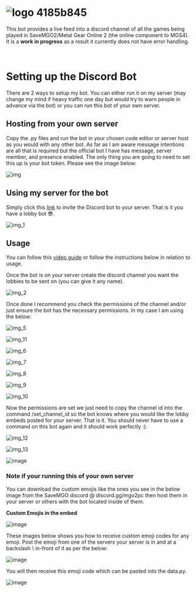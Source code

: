 
# ![logo 4185b845](https://github.com/Dormant-Hero/SaveMGOLobbyBot/assets/79374258/11f754cb-aa63-4e83-adc5-6d780e334e11)

This bot provides a live feed into a discord channel of all the games being played in SaveMGO2/Metal Gear Online 2 (the online component to MGS4). It is a **work in progress** as a result it currently does not have error handling.

<br>

# Setting up the Discord Bot

There are 2 ways to setup my bot. You can either run it on my server (may change my mind if heavy traffic one day but would try to warn people in advance via the bot) or you can run this bot of your own server.

## Hosting from your own server

Copy the .py files and run the bot in your chosen code editor or server host as you would with any other bot. As far as I am aware message intentions are all that is required but the official bot I have has message, server member, and presence enabled. 
The only thing you are going to need to set this up is your bot token. Please see the image below: 

![img](https://github.com/Dormant-Hero/SaveMGOLobbyBot/assets/79374258/65580f79-3a6b-4112-928c-0f047686558b)


## Using my server for the bot

Simply click this [link](https://discord.com/api/oauth2/authorize?client_id=1175813240605913190&permissions=355344&scope=bot%20applications.commands) to invite the Discord bot to your server. That is it you have a lobby bot 😎.

![img_1](https://github.com/Dormant-Hero/SaveMGOLobbyBot/assets/79374258/ceb8d64d-f99f-4d69-a37c-637a3fa6c184)



## Usage

You can follow this [video guide](https://youtu.be/ZcpI17OwUG8?si=gAHGAR91-RcBq25a) or follow the instructions below in relation to usage.

Once the bot is on your server create the discord channel you want the lobbies to be sent on (you can give it any name). 

![img_2](https://github.com/Dormant-Hero/SaveMGOLobbyBot/assets/79374258/076782f4-dafd-4420-870b-bbdc1470a942)


Once done I recommend you check the permissions of the channel and/or just ensure the bot has the necessary permissions. In my case I am using the below:

![img_5](https://github.com/Dormant-Hero/SaveMGOLobbyBot/assets/79374258/da96d941-6887-4da7-9bc3-6eb66c44df04)

![img_11](https://github.com/Dormant-Hero/SaveMGOLobbyBot/assets/79374258/3c18701c-976b-4aac-ad00-d6f411f74133)

![img_6](https://github.com/Dormant-Hero/SaveMGOLobbyBot/assets/79374258/da477644-10c3-4294-98bd-44be5a68c64a)

![img_7](https://github.com/Dormant-Hero/SaveMGOLobbyBot/assets/79374258/df776870-e01e-40f8-a1a3-f16f3e9f478b)

![img_8](https://github.com/Dormant-Hero/SaveMGOLobbyBot/assets/79374258/56ee4390-4657-49d3-a177-2e2c5bd1ae2c)

![img_9](https://github.com/Dormant-Hero/SaveMGOLobbyBot/assets/79374258/7170c369-3453-4a60-ae6e-d01b7ee24065)

![img_10](https://github.com/Dormant-Hero/SaveMGOLobbyBot/assets/79374258/73820bf2-f820-40be-917c-106c64591379)

Now the permissions are set we just need to copy the channel id into the command /set_channel_id so the bot knows where 
you would like the lobby embeds posted for your server. That is it. You should never have to use a command on this bot again and it should work perfectly :).

![img_12](https://github.com/Dormant-Hero/SaveMGOLobbyBot/assets/79374258/efffeaf8-4b3b-4734-963d-8d01e424d428)

![img_13](https://github.com/Dormant-Hero/SaveMGOLobbyBot/assets/79374258/4022ea8d-0144-4414-bcaf-e970a89ac1e0)

![image](https://github.com/Dormant-Hero/SaveMGOLobbyBot/assets/79374258/5762d3bb-53ff-40ee-9157-db7d6aaa945d)



### Note if your running this of your own server

You can download the custom emojis like the ones you see in the below image from the SaveMGO discord @ discord.gg/mgo2pc 
then host them in your server or others with the bot located inside of them.

**Custom Emojis in the embed**

![image](https://github.com/Dormant-Hero/SaveMGOLobbyBot/assets/79374258/b9be2f28-4be2-41a6-9a26-5b47c04cd217)

These images below shows you how to receive custom emoji codes for any emoji. Post the emoji from one of the servers your server is in 
and at a backslash \ in-front of it as per the below:

![image](https://github.com/Dormant-Hero/SaveMGOLobbyBot/assets/79374258/1747a361-5b66-451b-836d-8eea4970ae5a)

You will then receive this emoji code which can be pasted into the data.py.

![image](https://github.com/Dormant-Hero/SaveMGOLobbyBot/assets/79374258/cd029f73-c088-432e-8732-7324aeacde4d)


